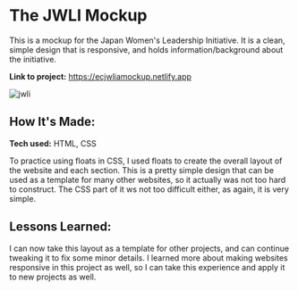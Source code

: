# The JWLI Mockup

This is a mockup for the Japan Women's Leadership Initiative. It is a clean, simple design that is responsive, and holds information/background about the initiative. 

**Link to project:** https://ecjwliamockup.netlify.app

![jwli](https://user-images.githubusercontent.com/102037717/165101943-d079ed84-3679-49d0-a885-044523fb8c51.png)

## How It's Made:

**Tech used:** HTML, CSS

To practice using floats in CSS, I used floats to create the overall layout of the website and each section. This is a pretty simple design that can be used as a template for many other websites, so it actually was not too hard to construct. The CSS part of it ws not too difficult either, as again, it is very simple. 

## Lessons Learned:

I can now take this layout as a template for other projects, and can continue tweaking it to fix some minor details. I learned more about making websites responsive in this project as well, so I can take this experience and apply it to new projects as well. 
